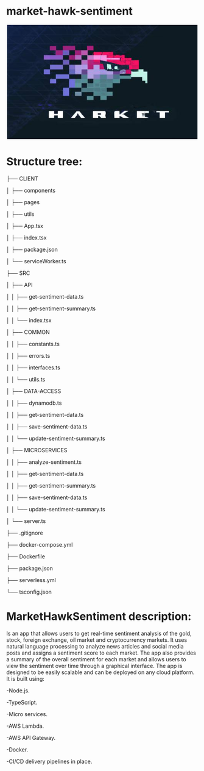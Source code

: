 # market-hawk-sentiment
  
<p align="center">
  
  <img src="hawk1.jpg" width="500" height="300">
  
</p>

# Structure tree:

├── CLIENT

│   ├── components

│   ├── pages

│   ├── utils

│   ├── App.tsx

│   ├── index.tsx

│   ├── package.json

│   └── serviceWorker.ts

├── SRC

│   ├── API

│   │   ├── get-sentiment-data.ts

│   │   ├── get-sentiment-summary.ts

│   │   └── index.tsx

│   ├── COMMON

│   │   ├── constants.ts

│   │   ├── errors.ts

│   │   ├── interfaces.ts

│   │   └── utils.ts

│   ├── DATA-ACCESS

│   │   ├── dynamodb.ts

│   │   ├── get-sentiment-data.ts

│   │   ├── save-sentiment-data.ts

│   │   └── update-sentiment-summary.ts

│   ├── MICROSERVICES

│   │   ├── analyze-sentiment.ts

│   │   ├── get-sentiment-data.ts

│   │   ├── get-sentiment-summary.ts

│   │   ├── save-sentiment-data.ts

│   │   └── update-sentiment-summary.ts

│   └── server.ts

├── .gitignore

├── docker-compose.yml

├── Dockerfile

├── package.json

├── serverless.yml

└── tsconfig.json



# MarketHawkSentiment description:

Is an app that allows users to get real-time sentiment analysis of the gold, stock, foreign exchange, oil market and cryptocurrency markets. It uses natural language processing to analyze news articles and social media posts and assigns a sentiment score to each market. The app also provides a summary of the overall sentiment for each market and allows users to view the sentiment over time through a graphical interface. The app is designed to be easily scalable and can be deployed on any cloud platform. It is built using:

-Node.js.

-TypeScript.

-Micro services.

-AWS Lambda.

-AWS API Gateway.

-Docker.

-CI/CD delivery pipelines in place.
